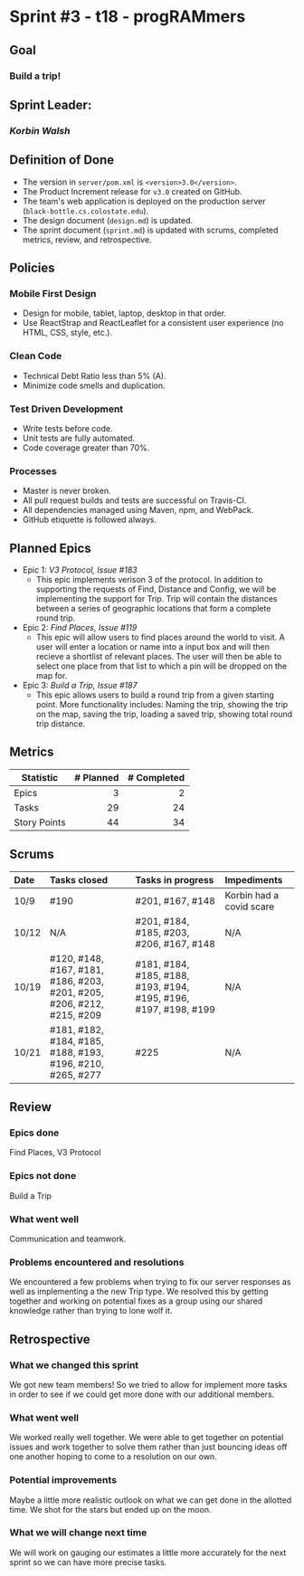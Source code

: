 # Sprint #3 - t18 - progRAMmers

## Goal
### Build a trip!

## Sprint Leader: 
### *Korbin Walsh*


## Definition of Done

* The version in `server/pom.xml` is `<version>3.0</version>`.
* The Product Increment release for `v3.0` created on GitHub.
* The team's web application is deployed on the production server (`black-bottle.cs.colostate.edu`).
* The design document (`design.md`) is updated.
* The sprint document (`sprint.md`) is updated with scrums, completed metrics, review, and retrospective.


## Policies

### Mobile First Design
* Design for mobile, tablet, laptop, desktop in that order.
* Use ReactStrap and ReactLeaflet for a consistent user experience (no HTML, CSS, style, etc.).

### Clean Code
* Technical Debt Ratio less than 5% (A).
* Minimize code smells and duplication.

### Test Driven Development
* Write tests before code.
* Unit tests are fully automated.
* Code coverage greater than 70%.

### Processes
* Master is never broken. 
* All pull request builds and tests are successful on Travis-CI.
* All dependencies managed using Maven, npm, and WebPack.
* GitHub etiquette is followed always.


## Planned Epics
* Epic 1: *V3 Protocol, Issue #183*
  * This epic implements verison 3 of the protocol. In addition to supporting the requests of Find, Distance and Config, we will be implementing the support for Trip. Trip will contain the distances between a series of geographic locations that form a complete round trip.
* Epic 2: *Find Places, Issue #119*
  * This epic will allow users to find places around the world to visit. A user will enter a location or name into a input box and will then recieve a shortlist of relevant places. The user will then be able to select one place from that list to which a pin will be dropped on the map for.
* Epic 3: *Build a Trip, Issue #187*
  * This epic allows users to build a round trip from a given starting point. More functionality includes: Naming the trip, showing the trip on the map, saving the trip, loading a saved trip, showing total round trip distance.

## Metrics

| Statistic | # Planned | # Completed |
| --- | ---: | ---: |
| Epics | 3 | 2 |
| Tasks |  29   | 24 | 
| Story Points |  44  | 34 | 


## Scrums

| Date | Tasks closed  | Tasks in progress | Impediments |
| :--- | :--- | :--- | :--- |
| 10/9 | #190 |  #201, #167, #148 | Korbin had a covid scare | 
| 10/12 | N/A |  #201, #184, #185, #203, #206, #167, #148 | N/A | 
| 10/19 | #120, #148, #167, #181, #186, #203, #201, #205, #206, #212, #215, #209 | #181, #184, #185, #188, #193, #194, #195, #196, #197, #198, #199  | N/A | 
| 10/21 | #181, #182, #184, #185, #188, #193, #196, #210, #265, #277 | #225  | N/A | 


## Review

### Epics done  
Find Places, V3 Protocol
### Epics not done 
Build a Trip
### What went well
Communication and teamwork.
### Problems encountered and resolutions
We encountered a few problems when trying to fix our server responses as well as implementing a the new Trip type. We resolved this by getting together and working on potential fixes as a group using our shared knowledge rather than trying to lone wolf it. 

## Retrospective

### What we changed this sprint
We got new team members! So we tried to allow for implement more tasks in order to see if we could get more done with our additional members.
### What went well
We worked really well together. We were able to get together on potential issues and work together to solve them rather than just bouncing ideas off one another hoping to come to a resolution on our own.
### Potential improvements
Maybe a little more realistic outlook on what we can get done in the allotted time. We shot for the stars but ended up on the moon.
### What we will change next time
We will work on gauging our estimates a little more accurately for the next sprint so we can have more precise tasks.
